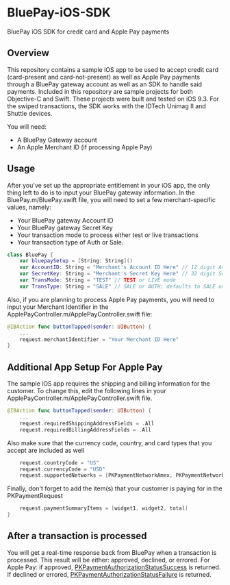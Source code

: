 # BluePay-iOS-SDK
BluePay iOS SDK for credit card and Apple Pay payments

## Overview
This repository contains a sample iOS app to be used to accept credit card (card-present and card-not-present) as well as Apple Pay payments through a BluePay gateway account as well as an SDK to handle said payments. Included in this repository are sample projects for both Objective-C and Swift. These projects were built and tested on iOS 9.3. For the swiped transactions, the SDK works with the IDTech Unimag II and Shuttle devices.

You will need:
- A BluePay Gateway account
- An Apple Merchant ID (if processing Apple Pay)

## Usage
After you've set up the appropriate entitlement in your iOS app, the only thing left to do is to input your BluePay gateway information. In the BluePay.m/BluePay.swift file, you will need to set a few merchant-specific values, namely:
- Your BluePay gateway Account ID
- Your BluePay gateway Secret Key
- Your transaction mode to process either test or live transactions
- Your transaction type of Auth or Sale.

```swift
class BluePay {
    var bluepaySetup = [String: String]()
    var AccountID: String = "Merchant's Account ID Here" // 12 digit Account ID
    var SecretKey: String = "Merchant's Secret Key Here" // 32 digit Secret Key
    var TransMode: String = "TEST" // TEST or LIVE mode
    var TransType: String = "SALE" // SALE or AUTH; defaults to SALE unless explicitly specified
```
    
Also, if you are planning to process Apple Pay payments, you will need to input your Merchant Identifier in the ApplePayController.m/ApplePayController.swift file:

```swift
@IBAction func buttonTapped(sender: UIButton) {
    ...
    request.merchantIdentifier = "Your Merchant ID Here"
}
```
    
## Additional App Setup For Apple Pay
The sample iOS app requires the shipping and billing information for the customer. To change this, edit the following lines in your ApplePayController.m/ApplePayController.swift file.

```swift
@IBAction func buttonTapped(sender: UIButton) {
    ...
    request.requiredShippingAddressFields = .All
    request.requiredBillingAddressFields = .All
```

Also make sure that the currency code, country, and card types that you accept are included as well

```swift
    request.countryCode = "US"
    request.currencyCode = "USD"
    request.supportedNetworks = [PKPaymentNetworkAmex, PKPaymentNetworkMasterCard, PKPaymentNetworkVisa]
```

Finally, don't forget to add the item(s) that your customer is paying for in the PKPaymentRequest

```swift
    request.paymentSummaryItems = [widget1, widget2, total]
}
```

## After a transaction is processed
You will get a real-time response back from BluePay when a transaction is processed. This result will be either: approved, declined, or errored. For Apple Pay: if approved, [PKPaymentAuthorizationStatusSuccess](https://developer.apple.com/library/prerelease/ios/documentation/PassKit/Reference/PKPaymentAuthorizationViewControllerDelegate_Ref/index.html#//apple_ref/c/tdef/PKPaymentAuthorizationStatus) is returned. If declined or errored, [PKPaymentAuthorizationStatusFailure](https://developer.apple.com/library/prerelease/ios/documentation/PassKit/Reference/PKPaymentAuthorizationViewControllerDelegate_Ref/index.html#//apple_ref/c/tdef/PKPaymentAuthorizationStatus) is returned.
